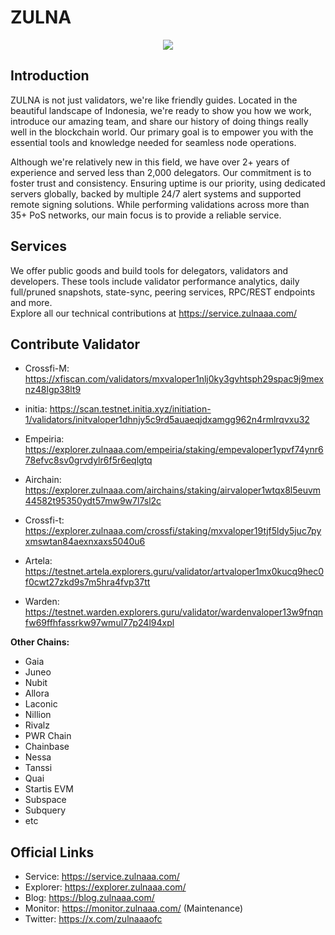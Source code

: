 # ZULNA

<p align="center">
  <img src="https://service.zulnaaa.com/Baaner-web.png"><br>
</p>

## Introduction
ZULNA is not just validators, we're like friendly guides. Located in the beautiful landscape of Indonesia, we're ready to show you how we work, introduce our amazing team, and share our history of doing things really well in the blockchain world. Our primary goal is to empower you with the essential tools and knowledge needed for seamless node operations.

Although we're relatively new in this field, we have over 2+ years of experience and served less than 2,000 delegators. Our commitment is to foster trust and consistency. Ensuring uptime is our priority, using dedicated servers globally, backed by multiple 24/7 alert systems and supported remote signing solutions. While performing validations across more than 35+ PoS networks, our main focus is to provide a reliable service.



## Services
We offer public goods and build tools for delegators, validators and developers. These tools include validator performance analytics, daily full/pruned snapshots, state-sync, peering services, RPC/REST endpoints and more.<br> Explore all our technical contributions at https://service.zulnaaa.com/

## Contribute Validator
- Crossfi-M: https://xfiscan.com/validators/mxvaloper1nlj0ky3gvhtsph29spac9j9mexnz48lgp38lt9

- initia: https://scan.testnet.initia.xyz/initiation-1/validators/initvaloper1dhnjy5c9rd5auaeqjdxamgg962n4rmlrqvxu32
- Empeiria: https://explorer.zulnaaa.com/empeiria/staking/empevaloper1ypvf74ynr678efvc8sv0grvdylr6f5r6eqlgtq
- Airchain: https://explorer.zulnaaa.com/airchains/staking/airvaloper1wtqx8l5euvm44582t95350ydt57mw9w7l7sl2c
- Crossfi-t: https://explorer.zulnaaa.com/crossfi/staking/mxvaloper19tjf5ldy5juc7pyxmswtan84aexnxaxs5040u6
- Artela: https://testnet.artela.explorers.guru/validator/artvaloper1mx0kucq9hec0f0cwt27zkd9s7m5hra4fvp37tt
- Warden: https://testnet.warden.explorers.guru/validator/wardenvaloper13w9fnqnfw69ffhfassrkw97wmul77p24l94xpl

**Other Chains:**
- Gaia
- Juneo
- Nubit
- Allora
- Laconic
- Nillion
- Rivalz
- PWR Chain
- Chainbase
- Nessa
- Tanssi
- Quai
- Startis EVM
- Subspace
- Subquery
- etc

## Official Links
- Service: https://service.zulnaaa.com/
- Explorer: https://explorer.zulnaaa.com/
- Blog: https://blog.zulnaaa.com/
- Monitor: https://monitor.zulnaaa.com/  (Maintenance)
- Twitter: https://x.com/zulnaaaofc